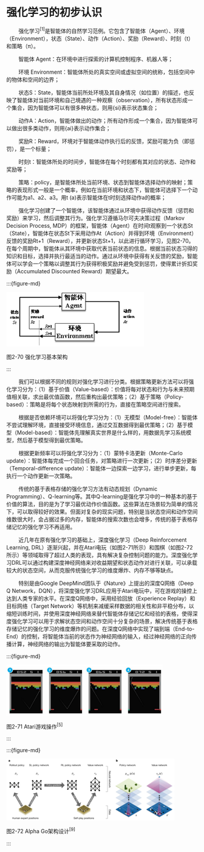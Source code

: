 # 强化学习的初步认识

&ensp;&ensp;&ensp;&ensp;
强化学习<sup>[1]</sup>是智能体的自然学习范例。它包含了智能体（Agent）、环境（Environment），状态（State）、动作（Action）、奖励（Reward）、时刻（t）和策略（π）。

&ensp;&ensp;&ensp;&ensp;
智能体 Agent：在环境中进行探索的计算机控制程序、机器人等；

&ensp;&ensp;&ensp;&ensp;
环境 Environment：智能体所处的真实空间或虚拟空间的统称，包括空间中的物体和空间的边界；

&ensp;&ensp;&ensp;&ensp;
状态S：State，智能体当前所处环境及其自身情况（如位置）的描述，也反映了智能体对当前环境和自己境遇的一种观察（observation），所有状态形成一个集合，因为智能体可以有很多种状态，则用{si}表示状态集合；

&ensp;&ensp;&ensp;&ensp;
动作A：Action，智能体做出的动作；所有动作形成一个集合，因为智能体可以做出很多类动作，则用{ai}表示动作集合；

&ensp;&ensp;&ensp;&ensp;
奖励R：Reward，环境对于智能体动作执行后的反馈，奖励可能为负（即惩罚），是一个标量；

&ensp;&ensp;&ensp;&ensp;
时刻t：智能体所处的时间步，智能体在每个时刻都有其对应的状态、动作和奖励等；

&ensp;&ensp;&ensp;&ensp;
策略：policy，是智能体所处当前环境、状态到智能体选择动作的映射；策略的表现形式一般是一个概率，例如在当前环境和状态下，智能体可选择下一个动作可能为a1、a2、a3。用t (a)表示智能体在t时刻选择动作a的概率；

&ensp;&ensp;&ensp;&ensp;
强化学习创建了一个智能体，该智能体通过从环境中获得动作反馈（惩罚和奖励）来学习，然后调整其行为。强化学习遵循马尔可夫决策过程（Markov Decision Process, MDP）的框架，智能体（Agent）在时间t观察到一个状态St（State），智能体在状态St下采用动作At（Action）并得到环境（Environment）反馈的奖励Rt+1（Reward），并更新状态St+1，以此进行循环学习，见图2-70。在每个周期中，智能体从其环境中获取代表当前状态的信息。根据当前状态习得的知识和目标，选择并执行最适当的动作。通过从环境中获得有关反馈的奖励，智能体可以学会一个策略以调整其行为获得积极奖励并避免受到惩罚，使得累计折扣奖励（Accumulated Discounted Reward）期望最大。

:::{figure-md}

<img src="../../_static/2/2.4/2-70.png" alt="图2-70 强化学习基本架构">

图2-70 强化学习基本架构

:::

&ensp;&ensp;&ensp;&ensp;
我们可以根据不同的规则对强化学习进行分类。根据策略更新方法可以将强化学习分为：（1）基于价值（Value-based）：价值将每对状态和行为与未来预期值相关联，求出最优值函数，然后重构出最优策略；（2）基于策略（Policy-based）：策略是将每个状态映射到所需的行为，直接在策略空间进行搜索。

&ensp;&ensp;&ensp;&ensp;
根据是否依赖环境可以将强化学习分为：（1）无模型（Model-free）：智能体不尝试理解环境，直接接受环境信息，通过交互数据得到最优策略；（2）基于模型（Model-based）：智能体先理解真实世界是什么样的，用数据先学习系统模型，然后基于模型得到最优策略。

&ensp;&ensp;&ensp;&ensp;
根据更新频率可以将强化学习分为：（1）蒙特卡洛更新（Monte-Carlo update）：智能体每完成一个回合任务，对策略进行一次更新；（2）时序差分更新（Temporal-difference update）：智能体一边探索一边学习，进行单步更新，每执行一个动作更新一次策略。

&ensp;&ensp;&ensp;&ensp;
传统的基于表格存储的强化学习方法有动态规划（Dynamic Programming）、Q-learning等。其中Q-learning是强化学习中的一种基本的基于价值的算法，目的是为了学习最优动作价值函数。这些算法在场景较为简单的情况下，可以取得较好的效果。但面对复杂的现实问题，特别是当状态空间和动作空间维数很大时，会占据过多的内存，智能体的搜索次数也会增多，传统的基于表格存储记忆的强化学习不再适用。

&ensp;&ensp;&ensp;&ensp;
近几年在原有强化学习的基础上，深度强化学习（Deep Reinforcement Learning, DRL）逐渐兴起，并在Atari电玩（如图2-71所示）和围棋（如图2-72所示）等领域取得了超过人类的表现，具有解决复杂控制问题的能力。深度强化学习DRL可以通过构建深度神经网络来对收益期望和状态动作对进行关联，可以承载较大的状态空间，从而克服传统强化学习的维度爆炸、内存不够等缺点。

&ensp;&ensp;&ensp;&ensp;
特别是由Google DeepMind团队于《Nature》上提出的深度Q网络（Deep Q Network，DQN），将深度强化学习DRL应用于Atari电玩中，可在游戏的操控上达到人类专家的水平。在深度Q网络中，采用经验回放（Experience Replay）和目标网络（Target Network）等机制来减缓采样数据的相关性和非平稳分布，以缩短训练时间，并使用深度神经网络来替代智能体存储记忆和经验的表格，使得深度强化学习可以用于求解状态空间和动作空间十分复杂的场景，解决传统基于表格存储记忆的强化学习的维度爆炸的问题。在深度Q网络中实现了端到端（End-to-End）的控制，将智能体当前的状态作为神经网络的输入，经过神经网络的正向传播计算，神经网络的输出为智能体要采取的动作。

:::{figure-md}

<img src="../../_static/2/2.4/2-71.png" alt="图2-71 Atari游戏操作[5]">

图2-71 Atari游戏操作<sup>[5]</sup>

:::

:::{figure-md}

<img src="../../_static/2/2.4/2-72.png" alt="图2-72 Alpha Go架构设计[9]">

图2-72 Alpha Go架构设计<sup>[9]</sup>

:::
